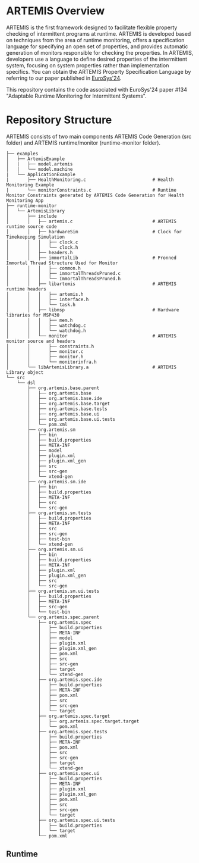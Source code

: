 # ARTEMIS Overview
ARTEMIS is the first framework designed to facilitate flexible property checking of intermittent programs at runtime. ARTEMIS is developed based on techniques from the area of runtime monitoring, offers a specification language for specifying an open set of properties, and provides automatic generation of monitors responsible for checking the properties. In ARTEMIS, developers use a language to define desired properties of the intermittent system, focusing on system properties rather than implementation specifics. You can obtain the ARTEMIS Property Specification Language by referring to our paper published in [EuroSys'24](https://2024.eurosys.org/).

This repository contains the code associated with EuroSys'24 paper #134 "Adaptable Runtime Monitoring for Intermittent Systems".


# Repository Structure
<p>ARTEMIS consists of two main components ARTEMIS Code Generation (src folder) and ARTEMIS runtime/monitor (runtime-monitor folder).</p>

```
├── examples
│   ├── ArtemisExample
│   |   ├── model.artemis                              
│   |   └── model.machine
|   └── ApplicationExample
|       ├── HealthMonitoring.c                         # Health Monitoring Example
|       └── monitorConstraints.c                       # Runtime Monitor Constraints generated by ARTEMIS Code Generation for Health Monitoring App 
├── runtime-monitor
│   └── ArtemisLibrary
│       ├── include
│       │   ├── artemis.c                              # ARTEMIS runtime source code
│       │   ├── hardwareSim                            # Clock for Timekeeping Simulation
│       │   │   ├── clock.c
│       │   │   └── clock.h
│       │   ├── headers.h
│       │   ├── immortalLib                            # Pronned Immortal Thread Structure Used for Monitor
│       │   │   ├── common.h
│       │   │   ├── immortalThreadsPruned.c
│       │   │   └── ImmortalThreadsPruned.h
│       │   ├── libartemis                             # ARTEMIS runtime headers
│       │   │   ├── artemis.h
│       │   │   ├── interface.h
│       │   │   └── task.h
│       │   ├── libmsp                                 # Hardware libraries for MSP430
│       │   │   ├── mem.h
│       │   │   ├── watchdog.c
│       │   │   └── watchdog.h
│       │   └── monitor                                # ARTEMIS monitor source and headers
│       │       ├── constraints.h
│       │       ├── monitor.c
│       │       ├── monitor.h
│       │       └── monitorinfra.h
│       └── libArtemisLibrary.a                        # ARTEMIS Library object
└── src
    └── dsl
        ├── org.artemis.base.parent
        │   ├── org.artemis.base
        │   ├── org.artemis.base.ide
        │   ├── org.artemis.base.target
        │   ├── org.artemis.base.tests
        │   ├── org.artemis.base.ui
        │   ├── org.artemis.base.ui.tests
        │   └── pom.xml
        ├── org.artemis.sm
        │   ├── bin
        │   ├── build.properties
        │   ├── META-INF
        │   ├── model
        │   ├── plugin.xml
        │   ├── plugin.xml_gen
        │   ├── src
        │   ├── src-gen
        │   └── xtend-gen
        ├── org.artemis.sm.ide
        │   ├── bin
        │   ├── build.properties
        │   ├── META-INF
        │   ├── src
        │   └── src-gen
        ├── org.artemis.sm.tests
        │   ├── build.properties
        │   ├── META-INF
        │   ├── src
        │   ├── src-gen
        │   ├── test-bin
        │   └── xtend-gen
        ├── org.artemis.sm.ui
        │   ├── bin
        │   ├── build.properties
        │   ├── META-INF
        │   ├── plugin.xml
        │   ├── plugin.xml_gen
        │   ├── src
        │   └── src-gen
        ├── org.artemis.sm.ui.tests
        │   ├── build.properties
        │   ├── META-INF
        │   ├── src-gen
        │   └── test-bin
        └── org.artemis.spec.parent
            ├── org.artemis.spec
            │   ├── build.properties
            │   ├── META-INF
            │   ├── model
            │   ├── plugin.xml
            │   ├── plugin.xml_gen
            │   ├── pom.xml
            │   ├── src
            │   ├── src-gen
            │   ├── target
            │   └── xtend-gen
            ├── org.artemis.spec.ide
            │   ├── build.properties
            │   ├── META-INF
            │   ├── pom.xml
            │   ├── src
            │   ├── src-gen
            │   └── target
            ├── org.artemis.spec.target
            │   ├── org.artemis.spec.target.target
            │   └── pom.xml
            ├── org.artemis.spec.tests
            │   ├── build.properties
            │   ├── META-INF
            │   ├── pom.xml
            │   ├── src
            │   ├── src-gen
            │   ├── target
            │   └── xtend-gen
            ├── org.artemis.spec.ui
            │   ├── build.properties
            │   ├── META-INF
            │   ├── plugin.xml
            │   ├── plugin.xml_gen
            │   ├── pom.xml
            │   ├── src
            │   ├── src-gen
            │   └── target
            ├── org.artemis.spec.ui.tests
            │   ├── build.properties
            │   └── target
            └── pom.xml
```


## Runtime

